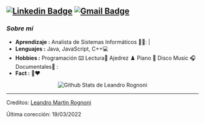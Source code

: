 [![Linkedin Badge](https://img.shields.io/badge/-Leandro.Rognoni-blue?style=flat-square&logo=Linkedin&logoColor=white&link=https://www.linkedin.com/in/leandro-martin-rognoni-6548ab234/)](https://www.linkedin.com/in/leandro-martin-rognoni-6548ab234/)  [![Gmail Badge](https://img.shields.io/badge/-leandromartinrognoni@gmail.com-c14438?style=flat-square&logo=Gmail&logoColor=white&link=mailto:leandromartinrognoni@gmail.com)](mailto:leandromartinrognoni@gmail.com)
---------------------------------------------------------------------------------------------------------------------------------------------------------------------------------
### <i>Sobre mí</i>

-  **Aprendizaje :** Analista de Sistemas Informáticos 👨‍💻: |  
-  **Lenguajes :** Java, JavaScript, C++💻
-  **Hobbies :** Programación ⌨️ Lectura📕 Ajedrez ♟️ Piano 🎹 Disco Music 🎧 Documentales🐫  :
-  **Fact :** 🎯:heart:

<p align="center">
  <img alt="Github Stats de Leandro Rognoni" src="https://github-readme-stats.vercel.app/api?username=leandrorognoni&show_icons=true&theme=vue">
</p>

 
-----
Creditos: [Leandro Martin Rognoni](https://github.com/leandrorognoni)

Última corección: 19/03/2022
